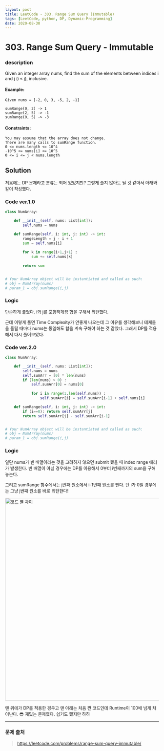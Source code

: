 ```yaml
---
layout: post
title: LeetCode - 303. Range Sum Query (Immutable)
tags: [LeetCode, python, DP, Dynamic-Programming]
date: 2020-08-30
---
```


# 303. Range Sum Query - Immutable

### description

Given an integer array nums, find the sum of the elements between indices i and j (i ≤ j), inclusive.

#### Example:

```
Given nums = [-2, 0, 3, -5, 2, -1]

sumRange(0, 2) -> 1
sumRange(2, 5) -> -1
sumRange(0, 5) -> -3
```

#### Constraints:

```
You may assume that the array does not change.
There are many calls to sumRange function.
0 <= nums.length <= 10^4
-10^5 <= nums[i] <= 10^5
0 <= i <= j < nums.length
```

## Solution

처음에는 DP 문제라고 분류는 되어 있었지만? 그렇게 풀지 않아도 될 것 같아서 아래와 같이 작성했다.

### Code ver.1.0

```python
class NumArray:

    def __init__(self, nums: List[int]):
        self.nums = nums

    def sumRange(self, i: int, j: int) -> int:
        rangeLength = j - i + 1
        sum = self.nums[i]
        
        for k in range(i+1,j+1) :
            sum += self.nums[k]
        
        return sum


# Your NumArray object will be instantiated and called as such:
# obj = NumArray(nums)
# param_1 = obj.sumRange(i,j)
```

### Logic

단순하게 풀었다. i와 j를 포함하게끔 합을 구해서 리턴했다.

근데 이렇게 풀면 Time Complexity가 안좋게 나오는데 그 이유를 생각해보니 테케들을 돌릴 때마다 nums는 동일해도 합을 계속 구해야 하는 것 같았다.
그래서 DP를 적용해서 다시 풀어보았다.

### Code ver.2.0

```python
class NumArray:

    def __init__(self, nums: List[int]):
        self.nums = nums
        self.sumArr = [0] * len(nums)
        if (len(nums) > 0) :
            self.sumArr[0] = nums[0]
        
            for i in range(1,len(self.nums)) :
                self.sumArr[i] = self.sumArr[i-1] + self.nums[i]

    def sumRange(self, i: int, j: int) -> int:
        if (i==0): return self.sumArr[j]
        return self.sumArr[j] - self.sumArr[i-1]


# Your NumArray object will be instantiated and called as such:
# obj = NumArray(nums)
# param_1 = obj.sumRange(i,j)
```

### Logic

일단 nums가 빈 배열이라는 것을 고려하지 않으면 submit 했을 때 index range 에러가 발생한다.
빈 배열이 아닐 경우에는 DP를 이용해서 0부터 i번째까지의 sum을 구해놓는다.

그리고 sumRange 함수에서는 j번째 원소에서 i-1번째 원소를 뺀다.
단 i가 0일 경우에는 그냥 j번째 원소를 바로 리턴한다!

<img width="663" alt="코드 별 차이" src="https://user-images.githubusercontent.com/43198553/91631675-5d141a00-ea16-11ea-8a44-d5719f2684f6.png">

맨 위에가 DP를 적용한 경우고 맨 아래는 처음 짠 코드인데 Runtime이 100배 넘게 차이난다. 😎
재밌는 문제였다. 쉽기도 했지만 하하

---

### 문제 출처

> https://leetcode.com/problems/range-sum-query-immutable/